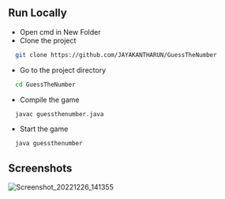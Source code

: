 ## Run Locally
- Open cmd in New Folder 
- Clone the project

```bash
  git clone https://github.com/JAYAKANTHARUN/GuessTheNumber
```

- Go to the project directory

```bash
  cd GuessTheNumber
```

- Compile the game

```bash
  javac guessthenumber.java
```

- Start the game

```bash
  java guessthenumber
```


## Screenshots

![Screenshot_20221226_141355](https://user-images.githubusercontent.com/94242227/211160858-ec21bc37-3a23-4f0c-a537-98d2bebf9b7c.png)
